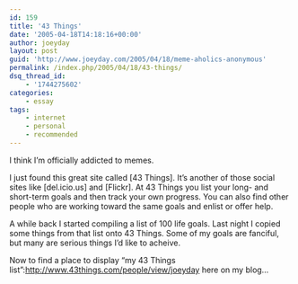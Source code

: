 ```yaml
---
id: 159
title: '43 Things'
date: '2005-04-18T14:18:16+00:00'
author: joeyday
layout: post
guid: 'http://www.joeyday.com/2005/04/18/meme-aholics-anonymous'
permalink: /index.php/2005/04/18/43-things/
dsq_thread_id:
    - '1744275602'
categories:
    - essay
tags:
    - internet
    - personal
    - recommended
---
```


I think I’m officially addicted to memes.

I just found this great site called \[43 Things\]. It’s another of those social sites like \[del.icio.us\] and \[Flickr\]. At 43 Things you list your long- and short-term goals and then track your own progress. You can also find other people who are working toward the same goals and enlist or offer help.

A while back I started compiling a list of 100 life goals. Last night I copied some things from that list onto 43 Things. Some of my goals are fanciful, but many are serious things I’d like to acheive.

Now to find a place to display “my 43 Things list”:http://www.43things.com/people/view/joeyday here on my blog…